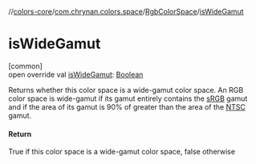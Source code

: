 //[colors-core](../../../index.md)/[com.chrynan.colors.space](../index.md)/[RgbColorSpace](index.md)/[isWideGamut](is-wide-gamut.md)

# isWideGamut

[common]\
open override val [isWideGamut](is-wide-gamut.md): [Boolean](https://kotlinlang.org/api/latest/jvm/stdlib/kotlin/-boolean/index.html)

Returns whether this color space is a wide-gamut color space. An RGB color space is wide-gamut if its gamut entirely contains the [sRGB](../-color-spaces/-s-r-g-b.md) gamut and if the area of its gamut is 90% of greater than the area of the [NTSC](../-color-spaces/-n-t-s-c_1953.md) gamut.

#### Return

True if this color space is a wide-gamut color space, false otherwise
